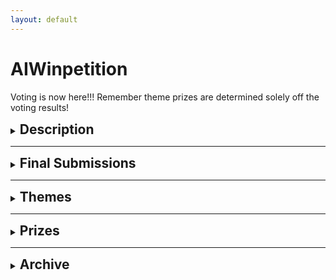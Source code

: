 ```yaml
---
layout: default
---
```


# AIWinpetition

Voting is now here!!! Remember theme prizes are determined solely off the voting results!

<div>
  <details>
    <summary><h2 style="display: inline;">Description</h2></summary>
    <p>The AIWinpetition is an innovation competition conducted by BuildingBloCS.SG in collaboration with AISG. Throughout the competition, students will be able to team up and work on an idea which brings their skills from previous workshops together.
    </p>

    <p>Students will be given various themes to choose from and maximise their creative thinking and computational skills. Finally, various teams will be awarded titles and provided feedback on their ideas, including theme prizes and even some special awards!</p>

  </details>
</div>

---

<div>
  <details>
    <summary><h2 style="display: inline;">Final Submissions</h2></summary>
    <div>
      <p>Click below to find out more about the submissions from the different teams!</p>
      <details>
        <summary><strong>Team 1</strong></summary>
        <br>
        <ul>
          <li>Click <a href="https://drive.google.com/file/d/1U8s-fy0gRW7mOwdchNYDd2XSmduTCnWD/view?usp=sharing">here</a> to view video</li>
          <li>Click <a href="https://drive.google.com/file/d/1b4DzStA6A3Y033goFR3Jh4fnj5PRqUrY/view?usp=sharing">here</a> to view prototype</li>
        </ul>
      </details>
      <br><br>
      <details>
        <summary><strong>Team 2</strong></summary>
        <br>
        <ul>
          <li>Click <a href="https://drive.google.com/file/d/1ZE14izo8y6ZVhJ8eNsHEVMyW8PoIh5Ew/view?usp=sharing">here</a> to view video</li>
          <li>Click <a href="https://drive.google.com/file/d/13LQM7rwg0SaX1MIlNYtd-1mZIszXgT0b/view?usp=sharing">here</a> to view prototype</li>
          <li>Click <a href="https://drive.google.com/file/d/1VipzJ7vtoDPMhfD25O3RxhkKawBAppXL/view?usp=sharing">here</a> to view supporting documents</li> 
          <li>Click <a href="https://github.com/ngjunjay/AIWinpetition_Team2_icantfindaname.py">here</a> to view Github Repository</li>
        </ul>
      </details>
      <br><br>
      <details>
        <summary><strong>Team 3</strong></summary>
        <br>
        <ul>
          <li>Click <a href="https://drive.google.com/file/d/1__Y2M41L3S5DSpuEU1qPjpapkTL7tMKs/view?usp=sharing">here</a> to view video</li>
          <li>Click <a href="https://drive.google.com/file/d/1pr5YyCAzM7T8AU_1K398CU5Ya8puWuvQ/view?usp=sharing">here</a> to view prototype</li>
          <li>Click <a href="https://github.com/Dawn1123-cell/AIWinpetition2_3_Prototype">here</a> to view Github Repository</li>
        </ul>
      </details>
      <br><br>
      <details>
        <summary><strong>Team 4</strong></summary>
        <br>
        <ul>
          <li>Click <a href="https://drive.google.com/file/d/1xbgsM_mjXQf_ddlccJdL25ZmqIGEk_u4/view?usp=sharing">here</a> to view video</li>
          <li>Click <a href="https://drive.google.com/file/d/1XOLvOP5-aiMnAHwVymWfxq-PfhzouAFS/view?usp=sharing">here</a> to view prototype</li>
          <li>Click <a href="https://drive.google.com/file/d/1-5JLUcL6rrfTdMj8OXL0e2Myie_rLML4/view?usp=sharing">here</a> to view supporting documents</li>
          <li>Click <a href="https://github.com/ZiLi-meowzz/AIWinpetition2_Team4_Space_FINAL">here</a> to view Github Repository</li>
        </ul>
      </details>
      <br><br>
      <details>
        <summary><strong>Team 5</strong></summary>
        <br>
        <ul>
          <li>Click <a href="https://drive.google.com/file/d/16AFEOhH57UuEp2r_81Qpb4z6_n4cudfy/view?usp=sharing">here</a> to view video</li>
          <li>Click <a href="https://drive.google.com/file/d/1b42fPJ4G5f12-1SucBPuJkmlJ_ysUjyH/view?usp=sharing">here</a> to view prototype</li>
          <li>Click <a href="https://drive.google.com/file/d/1VIglqXzebQH0nL7p-s2pYOhXSUs6uTWd/view?usp=sharing">here</a> to view supporting documents</li>
          <li>Click <a href="https://github.com/4llysa/AIWinpetition3_5_CGA">here</a> to view Github Repository</li>
        </ul>
      </details>
      <br><br>
      <details>
        <summary><strong>Team 6</strong></summary>
        <br>
        <ul>
          <li>Click <a href="https://drive.google.com/file/d/1Y8f2aF1nvIr_GPvBFpwH0SrtLCX6NEDZ/view?usp=sharing">here</a> to view video</li>
          <li>Click <a href="https://drive.google.com/file/d/1nKsMFwesxBuWn0YQDomlTUPNPYj3p7bi/view?usp=sharing">here</a> to view prototype</li>
          <li>Click <a href="https://drive.google.com/file/d/1VN1lmTQOvN3Wm9nlarGpAI-B_IRiFYUi/view?usp=sharing">here</a> to view supporting documents</li>
        </ul>
      </details>
      <br><br>
      <details>
        <summary><strong>Team 7</strong></summary>
        <br>
        <ul>
          <li>Click <a href="https://drive.google.com/file/d/1uqMEng7uGALBAYoLlAz9mu0RvXi900vZ/view?usp=sharing">here</a> to view video</li>
          <li>Click <a href="https://drive.google.com/file/d/14hRwQo3u2tLnUgtkzYXj6MAUZiHInXcv/view?usp=sharing">here</a> to view prototype</li>
          <li>Click <a href="https://drive.google.com/file/d/1X__0Iy5_OTu700qQ8tu0rZo-zjkFjOBE/view?usp=sharing">here</a> to view supporting documents</li>
          <li>Click <a href="https://github.com/ThePyProgrammer/AIWinpetition3_7_FACE">here</a> to view Github Repository</li>
        </ul>
      </details>
      <br><br>
      <details>
        <summary><strong>Team 8</strong></summary>
        <br>
        <ul>
          <li>Click <a href="https://drive.google.com/file/d/1_a90d9pAPJGimHZ6USrrQd88qBFbSZKu/view?usp=sharing">here</a> to view video</li>
          <li>Click <a href="https://drive.google.com/file/d/1KqRRJjUPvhIKWO07xzWEmnaL_aFsIRvT/view?usp=sharing">here</a> to view prototype</li>
          <li>Click <a href="https://github.com/Ishneet0710/AIWinpetition3_8_MusicAI">here</a> to view Github Repository</li>
        </ul>
      </details>
      <br><br>
      <details>
        <summary><strong>Team 9</strong></summary>
        <br>
        <ul>
          <li>Click <a href="https://drive.google.com/file/d/1Midg-7Y6oaODHvglay4Cev7vJjs0lkHH/view?usp=sharing ">here</a> to view video</li>
          <li>Click <a href="https://teachablemachine.withgoogle.com/models/7lF0Kc5ze/">here</a> to view prototype</li>
          <li>Click <a href="https://drive.google.com/file/d/1NCTvxBa3OB4AYgZsWvHqrSwSbn3lyEKD/view?usp=sharing">here</a> to view supporting documents</li>
          <li>Click <a href="https://github.com/IEatRiceWithAFork/AIWinpetition3_9_DetectLah">here</a> to view Github Repository</li>
        </ul>
      </details>
      <br><br>
      <details>
        <summary><strong>Team 10</strong></summary>
        <br>
        <ul>
          <li>Click <a href="https://drive.google.com/file/d/1KWleuXDby9whjHwtsQax7ZeBQnY0MLcc/view?usp=sharing">here</a> to view video</li>
          <li>Click <a href="https://drive.google.com/file/d/1xXZUDAWMDqT9uHh39UJUniIJLvZ9OZFp/view?usp=sharing">here</a> to view prototype</li>
          <li>Click <a href="https://github.com/yewcheng/AIWinpetition2_10_ABI">here</a> to view Github Repository</li>
        </ul>
      </details>
    </div>
    <br><br>
    <iframe src="https://docs.google.com/forms/d/e/1FAIpQLSf0yes2oqDSKG7XfnQwnEddG1h-TBk3t0XoIGXe-9r1QJeDaA/viewform?embedded=true" width="640" height="1140" frameborder="0" marginheight="0" marginwidth="0">Loading…</iframe>
  </details>
</div>

---

<div>
  <details>
    <summary><h2 style="display: inline;">Themes</h2></summary>
    <p>For AIWinpetition 2021, we have a total of 6 themes. For each of the themes, we have prepared a few guiding questions to help you in your ideation process.</p>
    <div>
      <details>
        <summary><strong>Travel the World</strong></summary>
        <br>
        <p>Guiding questions</p>
        <ul>
          <li>How can Singapore boost its tourism sector through AI?</li>
          <li>How can we replicate the fun of travelling?</li>
        </ul>
        <small><i>You do not need to follow or use any of the guiding questions if you do not want to</i></small>
      </details>

      <br><br>

      <details>
        <summary><strong>Gaming</strong></summary>
        <br>
        <p>Guiding questions</p>
        <ul>
          <li>How can AI make games more immersive?</li>
          <li>Can better scene renders be produced, maybe for AR?</li>
          <li>Can NPCs be more realistic? Maybe AI can explore the best ways to play a game?</li>
        </ul>
        <small><i>You do not need to follow or use any of the guiding questions if you do not want to</i></small>
      </details>

      <br><br>

      <details>
        <summary><strong>All about Music</strong></summary>
        <br>
        <p>Guiding questions</p>
        <ul>
          <li>Can AI create a new revolution of music?</li>
          <li>How can AI maintain and promote music culture?</li>
        </ul>
        <small><i>You do not need to follow or use any of the guiding questions if you do not want to</i></small>
      </details>

      <br><br>

      <details>
        <summary><strong>Team Bonding</strong></summary>
        <br>
        <p>Guiding questions</p>
        <ul>
          <li>Can AI boost relationships between families or friendships?</li>
          <li>Can AI improve team dynamics, or even productivity within teams?</li>
        </ul>
        <small><i>You do not need to follow or use any of the guiding questions if you do not want to</i></small>
      </details>

      <br><br>

      <details>
        <summary><strong>Escape from Earth</strong></summary>
        <br>
        <p>Guiding questions</p>
        <ul>
          <li>How can AI be explored in a space context?</li>
          <li>Can AI tackle space debris?</li>
          <li>Can AI be involved in processing data from satellites?</li>
        </ul>
        <small><i>You do not need to follow or use any of the guiding questions if you do not want to</i></small>
      </details>

      <br><br>

      <details>
        <summary><strong>Inspired by Hollywood</strong></summary>
        <br>
        <p>Guiding questions</p>
        <ul>
          <li>Can AI be used in filming or media production, in the Hollywood context?</li>
          <li>Relating to one movie/ film that you have seen, do you think AI can be used in their context? For eg: can AI be used in Harry Potter? </li>
        </ul>
        <small><i>You do not need to follow or use any of the guiding questions if you do not want to</i></small>
      </details>

      <br>

    </div>

  </details>
</div>

---

<div>
  <details>
    <summary><h2 style="display:inline;">Prizes</h2></summary>
    <p>For AIWinpetition 2021, we have 3 types of prizes up for grabs!</p>
    <div>
      <details>
        <summary><strong>6 Theme Awards</strong></summary>
        <br>
        <p>At the end of the AIWinpetition, all submissions would be uploaded online for public voting. The team with the most votes for each theme would win the following prizes!</p>
        <ul>
          <li>BBCS T-shirt</li>
        </ul>
        <small><i>BuildingBloCS reserves the rights to change the prizes at any point in time</i></small>
      </details>

      <br><br>

      <details>
        <summary><strong>5 Point-Based Awards</strong></summary>
        <br>
        <p>Throughout the AIWinpetition, teams are able to win points through participation in various games and trivia on top of submitting of the daily submittables. The top 5 teams with the most points would win the following prizes!</p>
        <ul>
          <li>3 month <a href="https://codecombat.com">CodeCombat</a> subscription allowing access to more than 300 unique and exciting CodeCombat levels! (CS1 - CS6)</li>
        </ul>
        <small><i>BuildingBloCS reserves the rights to change the prizes at any point in time</i></small>
      </details>

      <br><br>

      <details>
        <summary><strong>3 Judges Choice Awards</strong></summary>
        <br>
        <p>On the last day, AISG would be judging the submissions from the various teams, and the top 3 teams chosen by AISG would win the following prizes!</p>
        <ul>
          <li>1 year <a href="https://learn.aisingapore.org">LearnAI subscription</a> allowing access to industry certified AI courses worth around $200+!</li>
        </ul>
        <small><i>BuildingBloCS reserves the rights to change the prizes at any point in time</i></small>
      </details>

      <br>

    </div>

  </details>
</div>

---

<div>
  <details>
    <summary><h2 style="display: inline;">Archive</h2></summary>
    <div>
      <details>
        <summary><h2 style="display: inline;">Schedule (important timings to take note)</h2></summary>
        <div>
          <br>

          <details>
            <summary><strong>(COMPLETED) Day 1</strong></summary>
            <br>
            <table>
              <tr>
                <th><strong>Timings</strong></th>
                <th><strong>Activity</strong></th>
                <th><strong>Description</strong></th>
              </tr>
              <tr>
                <td>0930-0950</td>
                <td>AIWinpetition Briefing</td>
                <td>Briefing would signify the official launch of the AIWinpetition with the release of the themes and announcement of prizes</td>
              </tr>
              <tr>
                <td>1400-1530</td>
                <td>Ideation Time</td>
                <td>Participants are to go into their breakout rooms and start ideating with their team</td>
              </tr>
              <tr>
                <td>1400-2359</td>
                <td>Consultations Slots Open</td>
                <td>Participants who are stuck in the ideation process can proceed to Discord #conference-consultation channel to get a ticket which books them a slot with one of the AI Workshop Speakers who would help them in the ideation process. <i>Note the speakers would not directly give you answers, but rather would prompt you in the right direction</i></td>
              </tr>
              <tr>
                <td><strong>By 2359</strong></td>
                <td><strong>Submission of Stage 1 submittables</strong></td>
                <td><strong>Participants are to submit their ideation documents through the Google Forms below before 2359 in order for them to qualify for stage 1 judging which has up to 400 points for grabs</strong></td>
              </tr>
            </table>
            <br>
            <small><i>Based on the current situations, the schedule is subjected to changes</i></small>
          </details>

          <br><br>

          <details>
            <summary><strong>(COMPLETED) Day 2</strong></summary>
            <br>
            <table>
              <tr>
                <th><strong>Timings</strong></th>
                <th><strong>Activity</strong></th>
                <th><strong>Description</strong></th>
              </tr>
              <tr>
                <td>0945-1045</td>
                <td>Teams work on second submission</td>
                <td>Teams are to work together in their breakout rooms on their prototype</td>
              </tr>
              <tr>
                <td>1445-1550</td>
                <td>Teams work on second submission</td>
                <td>Teams are to work together in their breakout rooms on their prototype</td>
              </tr>
              <tr>
                <td>1630-1745</td>
                <td>Teams work on second submission</td>
                <td>Teams are to work together in their breakout rooms on their prototype</td>
              </tr>
            </table>
            <br>
            <small><i>Based on the current situations, the schedule is subjected to changes</i></small>
          </details>

          <br><br>

          <details>
            <summary><strong>Day 3</strong></summary>
            <br>
            <table>
              <tr>
                <th><strong>Timings</strong></th>
                <th><strong>Activity</strong></th>
                <th><strong>Description</strong></th>
              </tr>
              <tr>
                <td>1025-1730</td>
                <td>Teams to work on final submission</td>
                <td>Teams are to work together in their breakout rooms on their prototype and video</td>
              </tr>
              <tr>
                <td>1100-1300</td>
                <td>Trivia 1</td>
                <td>Complete the following courses on BuildingBloCS Coursemology Website:
                  <ul>
                    <li>"Check Your Understanding: Face Recognition with Python"</li>
                  </ul>
                </td>
              </tr>
              <tr>
                <td>1400-1430</td>
                <td>Games 1</td>
                <td><a href="https://research.google.com/semantris">Semantris</a> is a word association game powered by machine learning made by Google.
                  <ul>
                    <li>Part 1: List words related to the prompt as quickly as possible (Arcade Mode).</li>
                    <li>Part 2: Summarise the technology behind Semantris in 150 words using advanced keywords related to machine learning.</li>
                  </ul>
                </td>
              </tr>
              <tr>
                <td>1500-1600</td>
                <td>Trivia 2</td>
                <td>Complete the following courses on BuildingBloCS Coursemology Website:
                  <ul>
                    <li>"Check Your Understanding: Introduction to Machine Learning"</li>
                    <li>"Check Your Understanding: Dino AI"</li>
                    <li>"Check Your Understanding: Music with AI"</li>
                  </ul>
                </td>
              </tr>
              <tr>
                <td>1630-1700</td>
                <td>Games 2</td>
                <td>More details to be released soon!</td>
              </tr>
            </table>
            <br>
            <small><i>Based on the current situations, the schedule is subjected to changes</i></small>
          </details>

          <br>
        </div>

      </details>
    </div>

    <br><br>

    <div>
      <details>
        <summary><h2 style="display:inline;">Submissions</h2></summary>
        <br>
        <div>
          <details>
            <summary><strong>Final Submission (opens at 1645, closes at 2359)</strong></summary>
            <br>
            <p><strong>Submit your final prototype and pitch video by day 3, 2359 below.</strong> We will return the feedback and announce the results by Sunday, 2359.</p>

            <p>This submission will be graded and up to
              <ul>
                <li>
                  <strong>400 points</strong> for the pitch video
                  <ul>
                    <li>Explain your idea fully in your pitch video.</li>
                    <li>Do not upload your pitch video to the repository, just attach the file directly to the Google Form.</li>
                  </ul>
                </li>
                <li>
                  <strong>1000 points</strong> for the prototype
                  <ul>
                    <li>It is recommended to submit a supporting document alongside your prototype so we can understand the technology implemented and the justification for their use.</li>
                    <li>Put your prototype and relevant documents in a Github repository, named <span style="color: red;">AIWinpetition3_TeamNumber_ProjectName</span>, and submit the repository link.</li>
                  </ul>
                </li>
              </ul>
            </p>

            <p><u>Please note code and non-code options are allowed, but the main focus is for you to present your idea well</u>.</p>

            <p>Thank you and good luck!</p>

            <p>Please submit your entries <a href="https://docs.google.com/forms/d/e/1FAIpQLSeZBf5OwPFPgD1fGWGbjSRVMp8W7nKBaKLOlobkLvlfWlJwjw/viewform">here</a> <strong>before 2359</strong>. All late submissions will be penalised.</p>
          </details>

          <br><br>

          <details>
            <summary><strong>Trivia 1 Submission (opens at 1130, closes at 1300)</strong></summary>
            <br>
            <p>Head over to <a href="https://go.buildingblocs.sg/coursemology">BuildingBloCS Coursemology Website</a> to and complete the following courses</p>
            <ul>
              <li><strong>Check Your Understanding: Face Recognition with Python</strong></li>
            </ul>

            <p>You can gain up to <strong>400 points</strong></p>

            <p>Please do this on the Coursemology Website <strong>before 1300</strong> as we would be taking the scores off there.</p>
          </details>

          <br><br>

          <details>
            <summary><strong>Games 1 Submission (opens at 1400, closes at 1430)</strong></summary>
            <br>
            <p><a href="https://research.google.com/semantris">Semantris</a> is a word association game powered by machine learning made by Google.</p>
            <ul>
              <li>Part 1: List words related to the prompt as quickly as possible (Arcade Mode).</li>
              <li>Part 2: Summarise the technology behind Semantris in 150 words using advanced keywords related to machine learning.</li>
            </ul>

            <p>You can gain up to <strong>400 points</strong></p>

            <p>Please submit your answers <a href="https://go.buildingblocs.sg/games/1">here</a> <strong>before 1430</strong></p>


          </details>

          <br><br>

          <details>
            <summary><strong>Trivia 2 Submission (opens at 1500, closes at 1600)</strong></summary>
            <br>
            <p>Head over to <a href="https://go.buildingblocs.sg/coursemology">BuildingBloCS Coursemology Website</a> to and complete the following courses</p>
            <ul>
              <li><strong>Check Your Understanding: Introduction to Machine Learning</strong></li>
              <li><strong>Check Your Understanding: Dino AI</strong></li>
              <li><strong>Check Your Understanding: Music with AI</strong></li>
            </ul>

            <p>You can gain up to <strong>400 points</strong></p>

            <p>Please do this on the Coursemology Website <strong>before 1600</strong> as we would be taking the scores off there.</p>
          </details>

          <br><br>

          <details>
            <summary><strong>Games 2 Submission (opens at 1630, closes at 1700)</strong></summary>
            <br>
            <p>Head over to <a href="https://affinelayer.com/pixsrv/">Pixsrv</a></p>
            <ul>
              <li>
                Task 1
                <ul>
                  <li>Draw a museum with the facades tool, and submit a photo file of the converted drawing.</li>
                  <li>Judged on how closely it resembles a museum and its <strong>aesthetics</strong>.</li>
                </ul>
              </li>
              <li>
                Task 2
                <ul>
                  <li>Summarise how Image-to-Image demonstration works in 150 words using advanced machine learning keywords.</li>
                </ul>
              </li>
            </ul>

            <p>You can gain up to <strong>400 points</strong></p>

            <p>Please submit your answers <a href="https://go.buildingblocs.sg/games/2">here</a> <strong>before 1700</strong></p>
          </details>

          <br>
        </div>

      </details>
    </div>

    <br><br>

    <div>
      <details>
        <summary><h2 style="display:inline;">Resources</h2></summary>
        <p>The organisers have compiled a list of resources <a href="https://go.buildingblocs.sg/winpetition/booklet/details">here</a>. Do use them wisely!</p>

        <p>On top of that if you require any help during the competition, feel free to get a ticket within our <a href="https://go.buildingblocs.sg/discord">Discord Server</a> (under #conference-consultation), and our organisers would be there to assist you.</p>

      </details>
    </div>

  </details>
  
</div>
